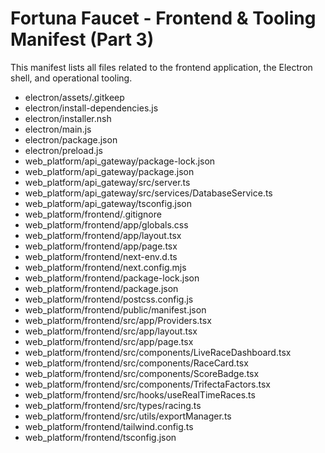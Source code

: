 # Fortuna Faucet - Frontend & Tooling Manifest (Part 3)

This manifest lists all files related to the frontend application, the Electron shell, and operational tooling.

- electron/assets/.gitkeep
- electron/install-dependencies.js
- electron/installer.nsh
- electron/main.js
- electron/package.json
- electron/preload.js
- web_platform/api_gateway/package-lock.json
- web_platform/api_gateway/package.json
- web_platform/api_gateway/src/server.ts
- web_platform/api_gateway/src/services/DatabaseService.ts
- web_platform/api_gateway/tsconfig.json
- web_platform/frontend/.gitignore
- web_platform/frontend/app/globals.css
- web_platform/frontend/app/layout.tsx
- web_platform/frontend/app/page.tsx
- web_platform/frontend/next-env.d.ts
- web_platform/frontend/next.config.mjs
- web_platform/frontend/package-lock.json
- web_platform/frontend/package.json
- web_platform/frontend/postcss.config.js
- web_platform/frontend/public/manifest.json
- web_platform/frontend/src/app/Providers.tsx
- web_platform/frontend/src/app/layout.tsx
- web_platform/frontend/src/app/page.tsx
- web_platform/frontend/src/components/LiveRaceDashboard.tsx
- web_platform/frontend/src/components/RaceCard.tsx
- web_platform/frontend/src/components/ScoreBadge.tsx
- web_platform/frontend/src/components/TrifectaFactors.tsx
- web_platform/frontend/src/hooks/useRealTimeRaces.ts
- web_platform/frontend/src/types/racing.ts
- web_platform/frontend/src/utils/exportManager.ts
- web_platform/frontend/tailwind.config.ts
- web_platform/frontend/tsconfig.json
